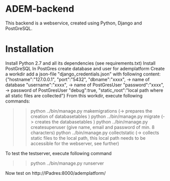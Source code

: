 # ADEM-backend

This backend is a webservice, created using Python, Django and PostGreSQL. 

# Installation
Install Python 2.7 and all its dependencies (see requirements.txt)
Install PostGreSQL
In PostGres create database and user for ademplatform
Create a workdir
add a json-file "django_credentials.json" with following content:
{"hostname":"127.0.0.1",
"port":"5432",
"dbname":"xxxx",  -> name of database
"username":"xxxx",  -> name of PostGresUser
"password":"xxxx",  -> password of PostGresUser
"debug":true,
"static_root":"local path where all static files are collected"}
From this workdir, execute following commands:
>> python ../bin/manage.py makemigrations (-> prepares the creation of databasetables )
>> python ../bin/manage.py migrate (-> creates the databasetables )
>> python ../bin/manage.py createsuperuser (give name, email and password of min. 8 characters)
>> python ../bin/manage.py collectstatic  (-> collects static files to the local path, this local path needs to be accessible for the webserver, see further)

To test the testserver, execute following command
>> python ../bin/manage.py runserver

Now test on http://IPadres:8000/ademplatform/